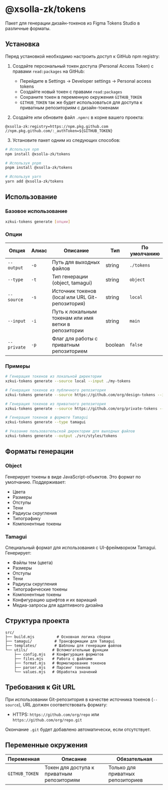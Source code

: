 # @xsolla-zk/tokens

Пакет для генерации дизайн-токенов из Figma Tokens Studio в различные форматы.

## Установка

Перед установкой необходимо настроить доступ к GitHub npm registry:

1. Создайте персональный токен доступа (Personal Access Token) с правами `read:packages` на GitHub:
   - Перейдите в Settings → Developer settings → Personal access tokens
   - Создайте новый токен с правами `read:packages`
   - Сохраните токен в переменную окружения `GITHUB_TOKEN`
   - `GITHUB_TOKEN` так же будет использоваться для доступа к приватным репозиториям с дизайн-токенами

2. Создайте или обновите файл `.npmrc` в корне вашего проекта:
```
@xsolla-zk:registry=https://npm.pkg.github.com
//npm.pkg.github.com/:_authToken=${GITHUB_TOKEN}
```

3. Установите пакет одним из следующих способов:

```bash
# Используя npm
npm install @xsolla-zk/tokens

# Используя pnpm
pnpm install @xsolla-zk/tokens

# Используя yarn
yarn add @xsolla-zk/tokens
```

## Использование

### Базовое использование

```bash
xzkui-tokens generate [опции]
```

### Опции

| Опция | Алиас | Описание | Тип | По умолчанию |
|-------|--------|-----------|------|--------------|
| `--output` | `-o` | Путь для выходных файлов | string | `./tokens` |
| `--type` | `-t` | Тип генерации (object, tamagui) | string | `object` |
| `--source` | `-s` | Источник токенов (local или URL Git-репозитория) | string | `local` |
| `--input` | `-i` | Путь к локальным токенам или имя ветки в репозитории | string | `main` |
| `--private` | `-p` | Флаг для работы с приватным репозиторием | boolean | `false` |

### Примеры

```bash
# Генерация токенов из локальной директории
xzkui-tokens generate --source local --input ./my-tokens

# Генерация токенов из публичного репозитория
xzkui-tokens generate --source https://github.com/org/design-tokens --input main

# Генерация токенов из приватного репозитория
xzkui-tokens generate --source https://github.com/org/private-tokens --private

# Генерация токенов в формате Tamagui
xzkui-tokens generate --type tamagui

# Указание пользовательской директории для выходных файлов
xzkui-tokens generate --output ./src/styles/tokens
```

## Форматы генерации

### Object
Генерирует токены в виде JavaScript-объектов. Это формат по умолчанию. Поддерживает:
- Цвета
- Размеры
- Отступы
- Тени
- Радиусы скругления
- Типографику
- Компонентные токены

### Tamagui
Специальный формат для использования с UI-фреймворком Tamagui. Генерирует:
- Файлы тем (цвета)
- Размеры
- Отступы
- Тени
- Радиусы скругления
- Типографические токены
- Компонентные токены
- Конфигурацию шрифтов и их вариаций
- Медиа-запросы для адаптивного дизайна

## Структура проекта

```
src/
├── build.mjs          # Основная логика сборки
├── tamagui/          # Трансформации для Tamagui
├── templates/        # Шаблоны для генерации файлов
└── utils/           # Вспомогательные функции
    ├── config.mjs   # Конфигурация форматов
    ├── files.mjs    # Работа с файлами
    ├── format.mjs   # Форматирование токенов
    ├── parser.mjs   # Парсинг токенов
    └── values.mjs   # Обработка значений
```

## Требования к Git URL

При использовании Git-репозитория в качестве источника токенов (`--source`), URL должен соответствовать формату:
- HTTPS: `https://github.com/org/repo` или `https://github.com/org/repo.git`

Окончание `.git` будет добавлено автоматически, если отсутствует.

## Переменные окружения

| Переменная | Описание | Обязательная |
|------------|----------|--------------|
| `GITHUB_TOKEN` | Токен для доступа к приватным репозиториям | Только для приватных репозиториев |
